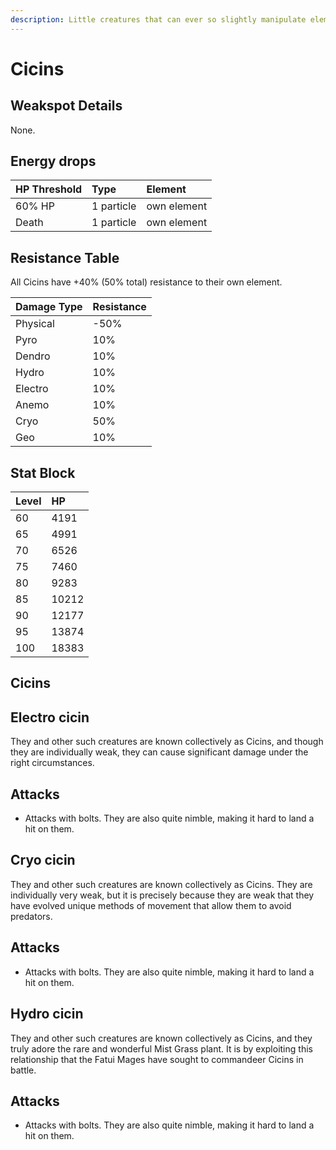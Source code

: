 ```yaml
---
description: Little creatures that can ever so slightly manipulate elements.
---
```


# Cicins

## Weakspot Details

None.

## Energy drops

| HP Threshold | Type       | Element     |
| :----------- | :--------- | :---------- |
| 60% HP       | 1 particle | own element |
| Death        | 1 particle | own element |

## Resistance Table

All Cicins have +40% (50% total) resistance to their own element.

| Damage Type | Resistance |
| :---------- | :--------- |
| Physical    | -50%       |
| Pyro        | 10%        |
| Dendro      | 10%        |
| Hydro       | 10%        |
| Electro     | 10%        |
| Anemo       | 10%        |
| Cryo        | 50%        |
| Geo         | 10%        |

## Stat Block

| Level | HP    |
| :---- | :---- |
| 60    | 4191  |
| 65    | 4991  |
| 70    | 6526  |
| 75    | 7460  |
| 80    | 9283  |
| 85    | 10212 |
| 90    | 12177 |
| 95    | 13874 |
| 100   | 18383 |

## Cicins

<Tabs>
<TabItem value="electro" label="Electro">

## Electro cicin

They and other such creatures are known collectively as Cicins, and though they are individually weak, they can cause significant damage under the right circumstances.

## Attacks

* Attacks with bolts. They are also quite nimble, making it hard to land a hit on them.

</TabItem>
<TabItem value="cryo" label="Cryo">

## Cryo cicin

They and other such creatures are known collectively as Cicins. They are individually very weak, but it is precisely because they are weak that they have evolved unique methods of movement that allow them to avoid predators.

## Attacks

* Attacks with bolts. They are also quite nimble, making it hard to land a hit on them.

</TabItem>
<TabItem value="hydro" label="Hydro">

## Hydro cicin

They and other such creatures are known collectively as Cicins, and they truly adore the rare and wonderful Mist Grass plant. It is by exploiting this relationship that the Fatui Mages have sought to commandeer Cicins in battle.

## Attacks

* Attacks with bolts. They are also quite nimble, making it hard to land a hit on them.

</TabItem>
</Tabs>
